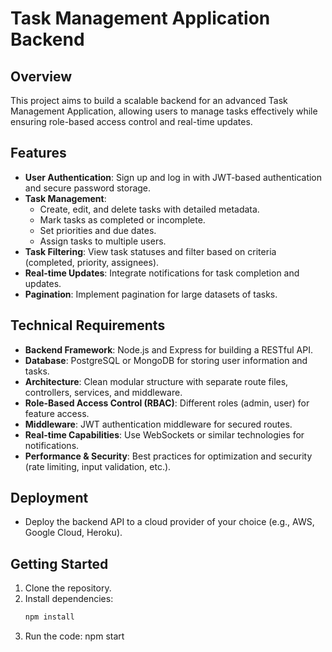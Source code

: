 # Task Management Application Backend

## Overview
This project aims to build a scalable backend for an advanced Task Management Application, allowing users to manage tasks effectively while ensuring role-based access control and real-time updates.

## Features
- **User Authentication**: Sign up and log in with JWT-based authentication and secure password storage.
- **Task Management**: 
  - Create, edit, and delete tasks with detailed metadata.
  - Mark tasks as completed or incomplete.
  - Set priorities and due dates.
  - Assign tasks to multiple users.
- **Task Filtering**: View task statuses and filter based on criteria (completed, priority, assignees).
- **Real-time Updates**: Integrate notifications for task completion and updates.
- **Pagination**: Implement pagination for large datasets of tasks.

## Technical Requirements
- **Backend Framework**: Node.js and Express for building a RESTful API.
- **Database**: PostgreSQL or MongoDB for storing user information and tasks.
- **Architecture**: Clean modular structure with separate route files, controllers, services, and middleware.
- **Role-Based Access Control (RBAC)**: Different roles (admin, user) for feature access.
- **Middleware**: JWT authentication middleware for secured routes.
- **Real-time Capabilities**: Use WebSockets or similar technologies for notifications.
- **Performance & Security**: Best practices for optimization and security (rate limiting, input validation, etc.).

## Deployment
- Deploy the backend API to a cloud provider of your choice (e.g., AWS, Google Cloud, Heroku).

## Getting Started
1. Clone the repository.
2. Install dependencies:
   ```bash
   npm install
3. Run the code:
    npm start